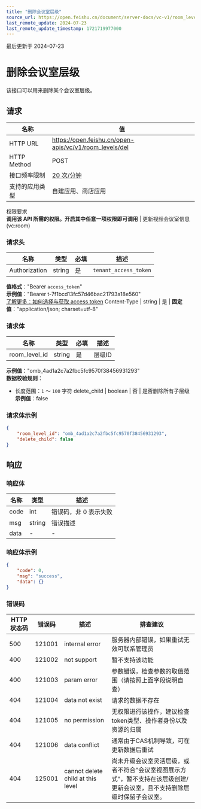 ```yaml
---
title: "删除会议室层级"
source_url: https://open.feishu.cn/document/server-docs/vc-v1/room_level/del
last_remote_update: 2024-07-23
last_remote_update_timestamp: 1721719977000
---
```

最后更新于 2024-07-23

# 删除会议室层级

该接口可以用来删除某个会议室层级。

## 请求
名称 | 值
---|---
HTTP URL | https://open.feishu.cn/open-apis/vc/v1/room_levels/del
HTTP Method | POST
接口频率限制 | [20 次/分钟](https://open.feishu.cn/document/ukTMukTMukTM/uUzN04SN3QjL1cDN)
支持的应用类型 | 自建应用、商店应用
权限要求  
            **调用该 API 所需的权限。开启其中任意一项权限即可调用** | 更新视频会议室信息(vc:room)

### 请求头

名称 | 类型 | 必填 | 描述
--- | --- | --- | ---
Authorization | string | 是 | `tenant_access_token`  
**值格式**："Bearer `access_token`"  
**示例值**："Bearer t-7f1bcd13fc57d46bac21793a18e560"  
[了解更多：如何选择与获取 access token](https://open.feishu.cn/document/uAjLw4CM/ugTN1YjL4UTN24CO1UjN/trouble-shooting/how-to-choose-which-type-of-token-to-use)
Content-Type | string | 是 | **固定值**："application/json; charset=utf-8"

### 请求体

名称 | 类型 | 必填 | 描述
--- | --- | --- | ---
room_level_id | string | 是 | 层级ID  
**示例值**："omb_4ad1a2c7a2fbc5fc9570f38456931293"  
**数据校验规则**：  
- 长度范围：`1` ～ `100` 字符
delete_child | boolean | 否 | 是否删除所有子层级  
**示例值**：false

### 请求体示例
```json
{
    "room_level_id": "omb_4ad1a2c7a2fbc5fc9570f38456931293",
    "delete_child": false
}
```

## 响应

### 响应体

名称 | 类型 | 描述
--- | --- | ---
code | int | 错误码，非 0 表示失败
msg | string | 错误描述
data | \- | \-

### 响应体示例
```json
{
    "code": 0,
    "msg": "success",
    "data": {}
}
```

### 错误码

HTTP状态码 | 错误码 | 描述 | 排查建议
--- | --- | --- | ---
500 | 121001 | internal error | 服务器内部错误，如果重试无效可联系管理员
400 | 121002 | not support | 暂不支持该功能
400 | 121003 | param error | 参数错误，检查参数的取值范围（请按照上面字段说明自查）
404 | 121004 | data not exist | 请求的数据不存在
404 | 121005 | no permission | 无权限进行该操作，建议检查token类型、操作者身份以及资源的归属
404 | 121006 | data conflict | 通常由于CAS机制导致，可在更新数据后重试
404 | 125001 | cannot delete child at this level | 尚未升级会议室灵活层级，或者不符合"会议室视图展示方式"，暂不支持在该层级创建/更新会议室，且不支持删除层级时保留子会议室。
